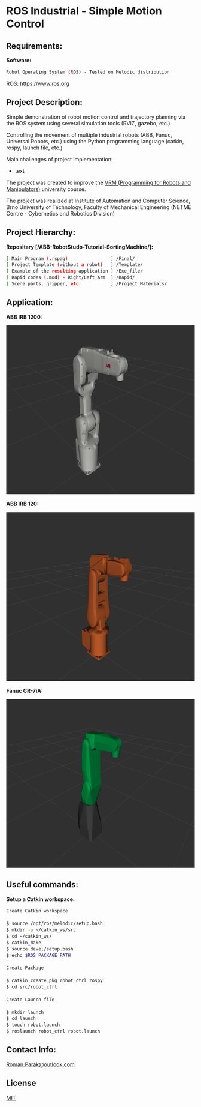 # ROS Industrial - Simple Motion Control

## Requirements:

**Software:**

```bash
Robot Operating System (ROS) - Tested on Melodic distribution
```

ROS: https://www.ros.org

## Project Description:

Simple demonstration of robot motion control and trajectory planning via the ROS system using several simulation tools (RVIZ, gazebo, etc.)

Controlling the movement of multiple industrial robots (ABB, Fanuc, Universal Robots, etc.) using the Python programming language (catkin, rospy, launch file, etc.)

Main challenges of project implementation:
- text

The project was created to improve the [VRM (Programming for Robots and Manipulators)](https://github.com/rparak/Programming-for-robots-and-manipulators-VRM) university course.

The project was realized at Institute of Automation and Computer Science, Brno University of Technology, Faculty of Mechanical Engineering (NETME Centre - Cybernetics and Robotics Division)

## Project Hierarchy:

**Repositary [/ABB-RobotStudo-Tutorial-SortingMachine/]:**

```bash
[ Main Program (.rspag)                ] /Final/
[ Project Template (without a robot)   ] /Template/ 
[ Example of the resulting application ] /Exe_file/
[ Rapid codes (.mod) - Right/Left Arm  ] /Rapid/
[ Scene parts, gripper, etc.           ] /Project_Materials/
```

## Application:

**ABB IRB 1200:**

<p align="center">
  <img src="https://github.com/rparak/ROS_Industrial_Simple_Motion_Control/blob/main/images/1.png" width="800" height="450">
</p>

**ABB IRB 120:**

<p align="center">
  <img src="https://github.com/rparak/ROS_Industrial_Simple_Motion_Control/blob/main/images/3.png" width="800" height="450">
</p>

**Fanuc CR-7iA:**

<p align="center">
  <img src="https://github.com/rparak/ROS_Industrial_Simple_Motion_Control/blob/main/images/2.png" width="800" height="450">
</p>

## Useful commands:

**Setup a Catkin workspace:**

```bash
Create Catkin workspace

$ source /opt/ros/melodic/setup.bash
$ mkdir -p ~/catkin_ws/src
$ cd ~/catkin_ws/
$ catkin_make
$ source devel/setup.bash
$ echo $ROS_PACKAGE_PATH

Create Package

$ catkin_create_pkg robot_ctrl rospy
$ cd src/robot_ctrl

Create Launch file

$ mkdir launch
$ cd launch
$ touch robot.launch
$ roslaunch robot_ctrl robot.launch

```

## Contact Info:
Roman.Parak@outlook.com

## License
[MIT](https://choosealicense.com/licenses/mit/)
